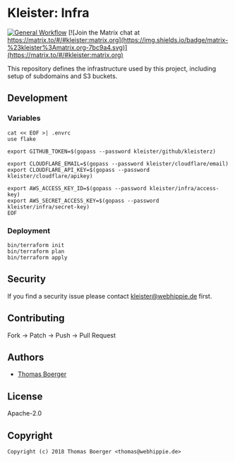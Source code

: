 # Kleister: Infra

[![General Workflow](https://github.com/kleister/kleister-infra/actions/workflows/general.yml/badge.svg)](https://github.com/kleister/kleister-infra/actions/workflows/general.yml) [![Join the Matrix chat at https://matrix.to/#/#kleister:matrix.org](https://img.shields.io/badge/matrix-%23kleister%3Amatrix.org-7bc9a4.svg)](https://matrix.to/#/#kleister:matrix.org)

This repository defines the infrastructure used by this project, including setup
of subdomains and S3 buckets.

## Development

### Variables

```console
cat << EOF >| .envrc
use flake

export GITHUB_TOKEN=$(gopass --password kleister/github/kleisterz)

export CLOUDFLARE_EMAIL=$(gopass --password kleister/cloudflare/email)
export CLOUDFLARE_API_KEY=$(gopass --password kleister/cloudflare/apikey)

export AWS_ACCESS_KEY_ID=$(gopass --password kleister/infra/access-key)
export AWS_SECRET_ACCESS_KEY=$(gopass --password kleister/infra/secret-key)
EOF
```

### Deployment

```console
bin/terraform init
bin/terraform plan
bin/terraform apply
```

## Security

If you find a security issue please contact
[kleister@webhippie.de](mailto:kleister@webhippie.de) first.

## Contributing

Fork -> Patch -> Push -> Pull Request

## Authors

-   [Thomas Boerger](https://github.com/tboerger)

## License

Apache-2.0

## Copyright

```console
Copyright (c) 2018 Thomas Boerger <thomas@webhippie.de>
```
